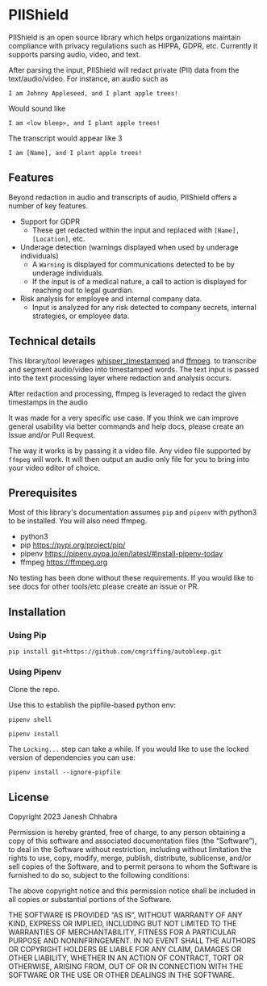 # PIIShield

PIIShield is an open source library which helps organizations maintain compliance with privacy regulations such as HIPPA, GDPR, etc. Currently
it supports parsing audio, video, and text. 

After parsing the input, PIIShield will redact private (PII) data from the text/audio/video. For instance, an audio such as 

```
I am Johnny Appleseed, and I plant apple trees!
```

Would sound like 

```
I am <low bleep>, and I plant apple trees!
```

The transcript would appear like
3 
```
I am [Name], and I plant apple trees!
```

## Features

Beyond redaction in audio and transcripts of audio, PIIShield offers a number of key features. 

- Support for GDPR
    - These get redacted within the input and replaced with `[Name], [Location]`, etc.
- Underage detection (warnings displayed when used by underage individuals)
    - A `Warning` is displayed for communications detected to be by underage individuals.
    - If the input is of a medical nature, a call to action is displayed for reaching out to legal guardian.
- Risk analysis for employee and internal company data.
    - Input is analyzed for any risk detected to company secrets, internal strategies, or employee data.

## Technical details

This library/tool leverages [whisper_timestamped](https://github.com/linto-ai/whisper-timestamped) and [ffmpeg](https://ffmpeg.org/).
to transcribe and segment audio/video into timestamped words. The text input is passed into the text processing layer where redaction and analysis occurs. 

After redaction and processing, ffmpeg is leveraged to redact the given timestamps in the audio 

It was made for a very specific use case. If you think we can improve general usability via better commands and help docs, please create an Issue and/or Pull Request.

The way it works is by passing it a video file. Any video file supported by `ffmpeg` will work. It will then output an audio only file for you to bring into your video editor of choice.

## Prerequisites

Most of this library's documentation assumes `pip` and `pipenv` with python3 to be installed. You will also need ffmpeg.

- python3
- pip https://pypi.org/project/pip/
- pipenv https://pipenv.pypa.io/en/latest/#install-pipenv-today
- ffmpeg https://ffmpeg.org

No testing has been done without these requirements. If you would like to see docs for other tools/etc please create an issue or PR.

## Installation

### Using Pip

```
pip install git+https://github.com/cmgriffing/autobleep.git
```

### Using Pipenv
Clone the repo.

Use this to establish the pipfile-based python env:

```
pipenv shell
```
```
pipenv install
```

The `Locking...` step can take a while. If you would like to use the locked version of dependencies you can use:

```
pipenv install --ignore-pipfile
```



## License

Copyright 2023 Janesh Chhabra 

Permission is hereby granted, free of charge, to any person obtaining a copy of this software and associated documentation files (the “Software”), to deal in the Software without restriction, including without limitation the rights to use, copy, modify, merge, publish, distribute, sublicense, and/or sell copies of the Software, and to permit persons to whom the Software is furnished to do so, subject to the following conditions:

The above copyright notice and this permission notice shall be included in all copies or substantial portions of the Software.

THE SOFTWARE IS PROVIDED “AS IS”, WITHOUT WARRANTY OF ANY KIND, EXPRESS OR IMPLIED, INCLUDING BUT NOT LIMITED TO THE WARRANTIES OF MERCHANTABILITY, FITNESS FOR A PARTICULAR PURPOSE AND NONINFRINGEMENT. IN NO EVENT SHALL THE AUTHORS OR COPYRIGHT HOLDERS BE LIABLE FOR ANY CLAIM, DAMAGES OR OTHER LIABILITY, WHETHER IN AN ACTION OF CONTRACT, TORT OR OTHERWISE, ARISING FROM, OUT OF OR IN CONNECTION WITH THE SOFTWARE OR THE USE OR OTHER DEALINGS IN THE SOFTWARE.
